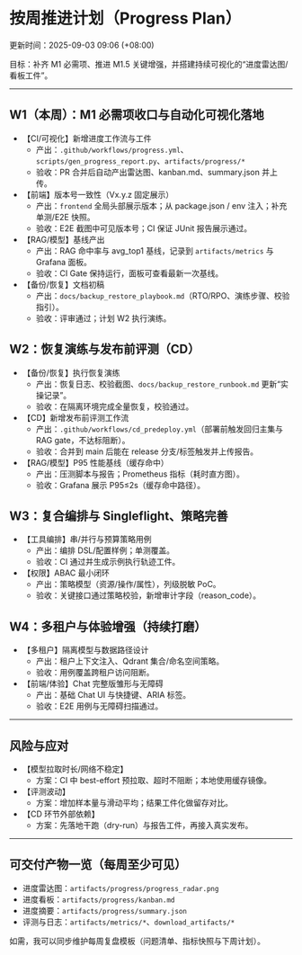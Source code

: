 # 按周推进计划（Progress Plan）

更新时间：2025-09-03 09:06 (+08:00)

目标：补齐 M1 必需项、推进 M1.5 关键增强，并搭建持续可视化的“进度雷达图/看板工件”。

---

## W1（本周）：M1 必需项收口与自动化可视化落地
- 【CI/可视化】新增进度工作流与工件
  - 产出：`.github/workflows/progress.yml`、`scripts/gen_progress_report.py`、`artifacts/progress/*`
  - 验收：PR 合并后自动产出雷达图、kanban.md、summary.json 并上传。
- 【前端】版本号一致性（Vx.y.z 固定展示）
  - 产出：`frontend` 全局头部展示版本；从 package.json / env 注入；补充单测/E2E 快照。
  - 验收：E2E 截图中可见版本号；CI 保证 JUnit 报告展示通过。
- 【RAG/模型】基线产出
  - 产出：RAG 命中率与 avg_top1 基线，记录到 `artifacts/metrics` 与 Grafana 面板。
  - 验收：CI Gate 保持运行，面板可查看最新一次基线。
- 【备份/恢复】文档初稿
  - 产出：`docs/backup_restore_playbook.md`（RTO/RPO、演练步骤、校验指引）。
  - 验收：评审通过；计划 W2 执行演练。

## W2：恢复演练与发布前评测（CD）
- 【备份/恢复】执行恢复演练
  - 产出：恢复日志、校验截图、`docs/backup_restore_runbook.md` 更新“实操记录”。
  - 验收：在隔离环境完成全量恢复，校验通过。
- 【CD】新增发布前评测工作流
  - 产出：`.github/workflows/cd_predeploy.yml`（部署前触发回归主集与 RAG gate，不达标阻断）。
  - 验收：合并到 main 后能在 release 分支/标签触发并上传报告。
- 【RAG/模型】P95 性能基线（缓存命中）
  - 产出：压测脚本与报告；Prometheus 指标（耗时直方图）。
  - 验收：Grafana 展示 P95≤2s（缓存命中路径）。

## W3：复合编排与 Singleflight、策略完善
- 【工具编排】串/并行与预算策略用例
  - 产出：编排 DSL/配置样例；单测覆盖。
  - 验收：CI 通过并生成示例执行轨迹工件。
- 【权限】ABAC 最小闭环
  - 产出：策略模型（资源/操作/属性），列级脱敏 PoC。
  - 验收：关键接口通过策略校验，新增审计字段（reason_code）。

## W4：多租户与体验增强（持续打磨）
- 【多租户】隔离模型与数据路径设计
  - 产出：租户上下文注入、Qdrant 集合/命名空间策略。
  - 验收：用例覆盖跨租户访问阻断。
- 【前端/体验】Chat 完整版雏形与无障碍
  - 产出：基础 Chat UI 与快捷键、ARIA 标签。
  - 验收：E2E 用例与无障碍扫描通过。

---

## 风险与应对
- 【模型拉取时长/网络不稳定】
  - 方案：CI 中 best-effort 预拉取、超时不阻断；本地使用缓存镜像。
- 【评测波动】
  - 方案：增加样本量与滑动平均；结果工件化做留存对比。
- 【CD 环节外部依赖】
  - 方案：先落地干跑（dry-run）与报告工件，再接入真实发布。

---

## 可交付产物一览（每周至少可见）
- 进度雷达图：`artifacts/progress/progress_radar.png`
- 进度看板：`artifacts/progress/kanban.md`
- 进度摘要：`artifacts/progress/summary.json`
- 评测与日志：`artifacts/metrics/*`、`download_artifacts/*`

如需，我可以同步维护每周复盘模板（问题清单、指标快照与下周计划）。
